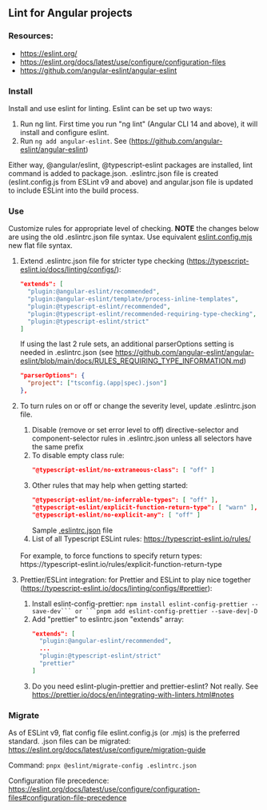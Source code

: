 
## Lint for Angular projects

### Resources:
   * https://eslint.org/
   * https://eslint.org/docs/latest/use/configure/configuration-files
   * https://github.com/angular-eslint/angular-eslint

### Install
Install and use eslint for linting. Eslint can be set up two ways:
   1. Run ng lint. First time you run "ng lint" (Angular CLI 14 and above), it will install and configure eslint.
   1. Run ```ng add angular-eslint```. See (https://github.com/angular-eslint/angular-eslint)

Either way,  @angular/eslint, @typescript-eslint packages are installed, lint command is added to package.json. .eslintrc.json file is created (eslint.config.js from ESLint v9 and above) and angular.json file is updated to include ESLint into the build process.
<p>

### Use
Customize rules for appropriate level of checking. **NOTE** the changes below are using the old .eslintrc.json file syntax. Use equivalent [eslint.config.mjs](eslint.config.mjs) new flat file syntax.

   1. Extend .eslintrc.json file for stricter type checking (https://typescript-eslint.io/docs/linting/configs/):
      ```json
      "extends": [
        "plugin:@angular-eslint/recommended",
        "plugin:@angular-eslint/template/process-inline-templates",
        "plugin:@typescript-eslint/recommended",
        "plugin:@typescript-eslint/recommended-requiring-type-checking",
        "plugin:@typescript-eslint/strict"
      ]
      ```
      If using the last 2 rule sets, an additional parserOptions setting is needed in .eslintrc.json (see https://github.com/angular-eslint/angular-eslint/blob/main/docs/RULES_REQUIRING_TYPE_INFORMATION.md)
      ```json
      "parserOptions": {
        "project": ["tsconfig.(app|spec).json"]
      },
      ```
   1. To turn rules on or off or change the severity level, update .eslintrc.json file. 
      1. Disable (remove or set error level to off) directive-selector and component-selector rules in .eslintrc.json unless all selectors have the same prefix
      1. To disable empty class rule: 
         ```json
         "@typescript-eslint/no-extraneous-class": [ "off" ]
         ```
      1. Other rules that may help when getting started:
         ```json
         "@typescript-eslint/no-inferrable-types": [ "off" ],
         "@typescript-eslint/explicit-function-return-type": [ "warn" ],
         "@typescript-eslint/no-explicit-any": [ "off" ]
         ```
         Sample [.eslintrc.json](.eslintrc.json) file
      1. List of all Typescript ESLint rules: https://typescript-eslint.io/rules/
      <br>
         For example, to force functions to specify return types: https://typescript-eslint.io/rules/explicit-function-return-type
      
   1. Prettier/ESLint integration: for Prettier and ESLint to play nice together (https://typescript-eslint.io/docs/linting/configs/#prettier):
      1. Install eslint-config-prettier: `npm install eslint-config-prettier --save-dev``` or ```pnpm add eslint-config-prettier --save-dev|-D`
      1. Add "prettier" to eslintrc.json "extends" array:
         ```json
         "extends": [
           "plugin:@angular-eslint/recommended",
           ...
           "plugin:@typescript-eslint/strict"
           "prettier"
         ]
         ```
      1. Do you need eslint-plugin-prettier and prettier-eslint? Not really. See https://prettier.io/docs/en/integrating-with-linters.html#notes 


### Migrate
As of ESLint v9, flat config file eslint.config.js (or .mjs) is the preferred standard. .json files can be migrated: https://eslint.org/docs/latest/use/configure/migration-guide
<br>

Command: `pnpx @eslint/migrate-config .eslintrc.json`

Configuration file precedence: <https://eslint.org/docs/latest/use/configure/configuration-files#configuration-file-precedence>

